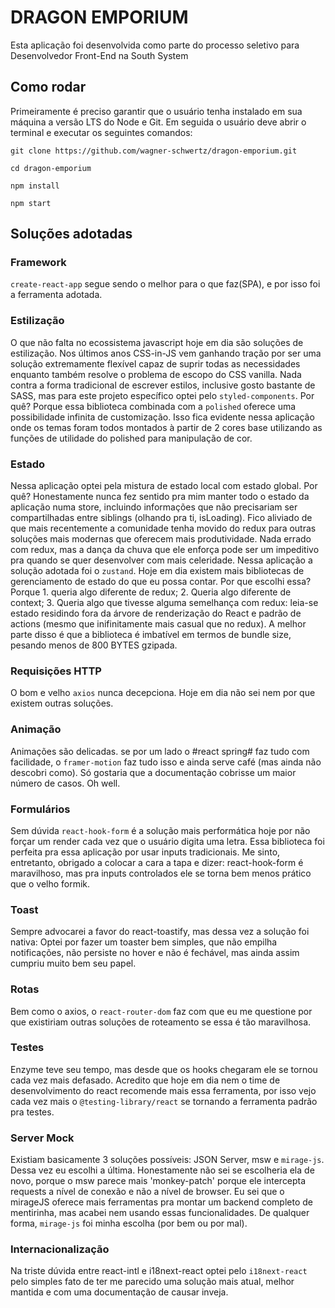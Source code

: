 # DRAGON EMPORIUM

Esta aplicação foi desenvolvida como parte do processo seletivo para Desenvolvedor Front-End na South System

## Como rodar

Primeiramente é preciso garantir que o usuário tenha instalado em sua máquina a versão LTS do Node e Git. Em seguida o usuário deve abrir o terminal
e executar os seguintes comandos:

`git clone https://github.com/wagner-schwertz/dragon-emporium.git`

`cd dragon-emporium`

`npm install`

`npm start`

## Soluções adotadas

### Framework

`create-react-app` segue sendo o melhor para o que faz(SPA), e por isso foi a ferramenta adotada.

### Estilização

O que não falta no ecossistema javascript hoje em dia são soluções de estilização. Nos últimos anos CSS-in-JS vem ganhando tração por ser uma solução extremamente flexível capaz de suprir todas as necessidades enquanto também resolve o problema de escopo do CSS vanilla. Nada contra a forma tradicional de escrever estilos, inclusive gosto bastante de SASS, mas para este projeto específico optei pelo `styled-components`. Por quê? Porque essa biblioteca combinada com a `polished` oferece uma possibilidade infinita de customização. Isso fica evidente nessa aplicação onde os temas foram todos montados à partir de 2 cores base utilizando as funções de utilidade do polished para manipulação de cor.

### Estado

Nessa aplicação optei pela mistura de estado local com estado global. Por quê? Honestamente nunca fez sentido pra mim manter todo o estado da aplicação numa store, incluindo informações que não precisariam ser compartilhadas entre siblings (olhando pra ti, isLoading). Fico aliviado de que mais recentemente a comunidade tenha movido do redux para outras soluções mais modernas que oferecem mais produtividade. Nada errado com redux, mas a dança da chuva que ele enforça pode ser um impeditivo pra quando se quer desenvolver com mais celeridade.
Nessa aplicação a solução adotada foi o `zustand`. Hoje em dia existem mais bibliotecas de gerenciamento de estado do que eu possa contar. Por que escolhi essa? Porque 1. queria algo diferente de redux; 2. Queria algo diferente de context; 3. Queria algo que tivesse alguma semelhança com redux: leia-se estado residindo fora da árvore de renderização do React e padrão de actions (mesmo que inifinitamente mais casual que no redux). A melhor parte disso é que a biblioteca é imbatível em termos de bundle size, pesando menos de 800 BYTES gzipada.

### Requisições HTTP

O bom e velho `axios` nunca decepciona. Hoje em dia não sei nem por que existem outras soluções.

### Animação

Animações são delicadas. se por um lado o #react spring# faz tudo com facilidade, o `framer-motion` faz tudo isso e ainda serve café (mas ainda não descobri como). Só gostaria que a documentação cobrisse um maior número de casos. Oh well.

### Formulários

Sem dúvida `react-hook-form` é a solução mais performática hoje por não forçar um render cada vez que o usuário digita uma letra. Essa biblioteca foi perfeita pra essa aplicação por usar inputs tradicionais. Me sinto, entretanto, obrigado a colocar a cara a tapa e dizer: react-hook-form é maravilhoso, mas pra inputs controlados ele se torna bem menos prático que o velho formik.

### Toast

Sempre advocarei a favor do react-toastify, mas dessa vez a solução foi nativa: Optei por fazer um toaster bem simples, que não empilha notificações, não persiste no hover e não é fechável, mas ainda assim cumpriu muito bem seu papel.

### Rotas

Bem como o axios, o `react-router-dom` faz com que eu me questione por que existiriam outras soluções de roteamento se essa é tão maravilhosa.

### Testes

Enzyme teve seu tempo, mas desde que os hooks chegaram ele se tornou cada vez mais defasado. Acredito que hoje em dia nem o time de desenvolvimento do react recomende mais essa ferramenta, por isso vejo cada vez mais o `@testing-library/react` se tornando a ferramenta padrão pra testes.

### Server Mock

Existiam basicamente 3 soluções possíveis: JSON Server, msw e `mirage-js`. Dessa vez eu escolhi a última. Honestamente não sei se escolheria ela de novo, porque o msw parece mais 'monkey-patch' porque ele intercepta requests a nível de conexão e não a nível de browser. Eu sei que o mirageJS oferece mais ferramentas pra montar um backend completo de mentirinha, mas acabei nem usando essas funcionalidades. De qualquer forma, `mirage-js` foi minha escolha (por bem ou por mal).

### Internacionalização

Na triste dúvida entre react-intl e i18next-react optei pelo `i18next-react` pelo simples fato de ter me parecido uma solução mais atual, melhor mantida e com uma documentação de causar inveja.
